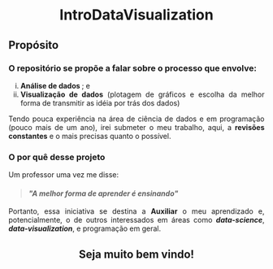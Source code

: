 <h1 align="center"> IntroDataVisualization</h1>
<div align="justify">
<h2>Propósito</h2>

<h3> O repositório se propõe a falar sobre o processo que envolve:</h3>
<ol type="i">
  <li><strong>Análise de dados </strong>; e</li>
  <li><strong>Visualização de dados</strong> (plotagem de gráficos e escolha da melhor forma de transmitir as idéia por trás dos dados)</li>
</ol>

<p> Tendo pouca experiência na área de ciência de dados e em programação (pouco mais de um ano), irei submeter o meu trabalho, aqui, a <strong>revisões constantes</strong> e o mais precisas
quanto o possível.</p>

<h3> O por quê desse projeto</h3>
<p>Um professor uma vez me disse:</p>
<blockquote>
  <h4><i><b>"A melhor forma de aprender é ensinando"</b></i></h4>
</blockquote>
<p>Portanto, essa iniciativa se destina a <b>Auxiliar</b> o meu aprendizado e, potencialmente, o de outros interessados em áreas como <i><b>data-science</b></i>, <i><b>data-visualization</b></i>, <b><machine-learning></b> e programação em geral.</p>
</div>
<h2 align="center">Seja muito bem vindo!</h2>
